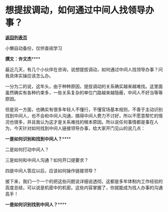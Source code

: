 # 想提拔调动，如何通过中间人找领导办事？

[**返回列表页**](/gzh/费曼的小茶馆)

小懒自动备份，仅供查阅学习

**撰文：许文杰******

最近几天，有几个小伙伴在咨询，说想提拔调动，如何通过中间人找领导办事？问我具体实操应该怎么办。

一分为二的说，这年头，由于种种原因，提拔调动的关系确实越来越难找。这里面虽然确实有各种约束多，一些关系复杂的单位门路越来越隐蔽，中间人不好当等等原因。

但是另一方面，也确实有很多年轻人不懂行，不懂官场基本规则，不善于主动识别找到中间人，也不会和中间人沟通，搞得中间人费力不讨好，所以不愿意帮忙的情况也很多，并且我认为这才是关系难找的根本原因。所以说任何事情都是事在人为，今天针对如何找到中间人链接领导办事，给大家开门见山的说几点：

**一是如何****识别和****找到中间人？******

二是如何打动中间人？

三是如何和中间人沟通？如何开口提要求？

四是中间人答应以后，应该如何操作链接领导？

接下来，我们一个一个的把这些问题说详细说透彻，这都是多年体制内工作经验的高度总结，可以说是机密中的机密。这些内容掌握了，你就能成为找人办事的沟通高手！

**一是如何****识别****找到中间人？******

